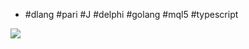 - #dlang #pari #J #delphi #golang #mql5 #typescript

<!---p align="center"--->
  <img src="https://projecteuler.net/profile/mavotroky.png">
<!---/p--->

<!--- p align="center"><img src="http://stackexchange.com/users/flair/753457.png"></p--->

<!--- p align="center"><img src="https://projecteuler.net/profile/menjanahary.png"></p --->

<!---
menjaraz/menjaraz is a ✨ special ✨ repository because its `README.md` (this file) appears on your GitHub profile.
You can click the Preview link to take a look at your changes.
--->
